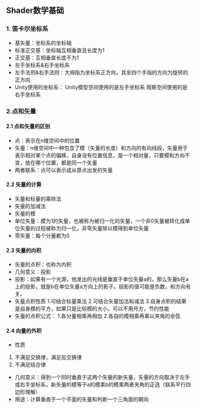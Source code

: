 ## Shader数学基础
### 1. 笛卡尔坐标系
- 基矢量：坐标系的坐标轴
- 标准正交基：坐标轴互相垂直且长度为1
- 正交基：互相垂直长度不为1
- 左手坐标系&右手坐标系
- 左手法则&右手法则：大拇指为坐标系正方向，其余四个手指的方向为旋转的正方向
- Unity使用的坐标系：
Unity模型空间使用的是左手坐标系
观察空间使用的是右手坐标系

### 2.点和矢量
#### 2.1 点和矢量的区别
- 点：表示在n维空间中的位置
- 矢量：n维空间中一种包含了模（矢量的长度）和方向的有向线段，矢量用于表示相对某个点的偏移，自身没有位置信息，是一个相对量，只要模和方向不变，放在哪个位置，都是同一个矢量
- 两者联系：点可以表示成从原点出发的矢量

#### 2.2 矢量的计算
- 矢量和标量的乘除法
- 矢量的加减法
- 矢量的模
- 单位矢量：模为1的矢量，也被称为被归一化的矢量，一个非0矢量被转化成单位矢量的过程被称为归一化，非零矢量除以模得到单位矢量
- 零矢量：每个分量都为0

#### 2.3 矢量的内积
- 矢量的点积：也称为内积
- 几何意义：投影
- 投影：如果有一个光源，他发出的光线是垂直于单位矢量a的，那么矢量b在a上的投影，就是b在单位矢量a方向上的影子。投影的值可能是负数，和方向有关。
- 矢量点积性质
  1.可结合标量乘法
  2.可结合矢量加法和减法
  3.自身点积的结果是自身模的平方，如果只是比较模的大小，可以不用开方，节约性能
- 矢量的点积公式：
  1.各分量相乘再相加
  2.各自的模相乘再乘以夹角的余弦

#### 2.4 向量的外积
- 性质
 1. 不满足交换律，满足反交换律
 2. 不满足结合律
- 几何意义：得到一个同时垂直于这两个矢量的新矢量，矢量的方向取决于左手或右手坐标系，新矢量的模等于a的模乘b的模乘两者夹角的正选（联系平行四边形理解）
- 用途：计算垂直于一个平面的矢量和判断一个三角面的朝向